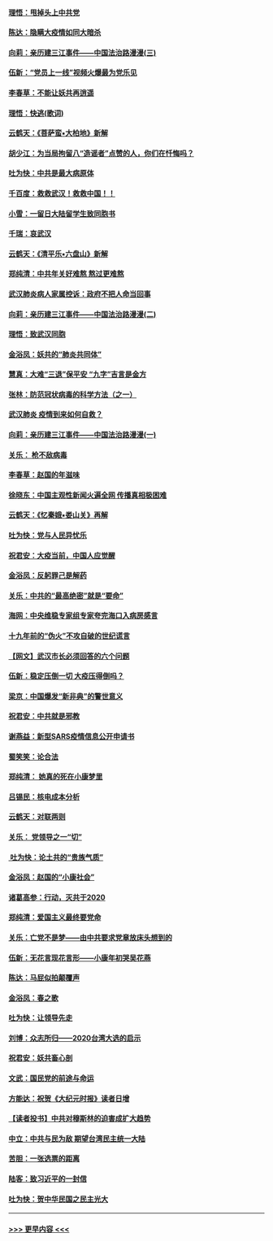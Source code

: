 #### [理悟：甩掉头上中共党](../pages/nsc993/n11838826.md?t=02031044) 
#### [陈达：隐瞒大疫情如同大暗杀](../pages/nsc993/n11838771.md?t=02031044) 
#### [向莉：亲历建三江事件——中国法治路漫漫(三)](../pages/nsc993/n11831825.md?t=02031044) 
#### [伍新：“党员上一线”视频火爆最为党乐见](../pages/nsc993/n11838200.md?t=02031044) 
#### [李春草：不能让妖共再逍遥](../pages/nsc993/n11838102.md?t=02031044) 
#### [理悟：快逃(歌词)](../pages/nsc993/n11838083.md?t=02031044) 
#### [云鹤天：《菩萨蛮▪大柏地》新解](../pages/nsc993/n11838059.md?t=02031044) 
#### [胡少江：为当局拘留八“造谣者”点赞的人，你们在忏悔吗？](../pages/nsc993/n11836801.md?t=02031044) 
#### [吐为快：中共是最大病原体](../pages/nsc993/n11836748.md?t=02031044) 
#### [千百度：救救武汉！救救中国！！](../pages/nsc993/n11836145.md?t=02031044) 
#### [小雪：一留日大陆留学生致同胞书](../pages/nsc993/n11834624.md?t=02031044) 
#### [千瑞：哀武汉](../pages/nsc993/n11833647.md?t=02031044) 
#### [云鹤天：《清平乐▪六盘山》新解](../pages/nsc993/n11833611.md?t=02031044) 
#### [郑纯清：中共年关好难熬 熬过更难熬](../pages/nsc993/n11833489.md?t=02031044) 
#### [武汉肺炎病人家属控诉：政府不把人命当回事](../pages/nsc993/n11833205.md?t=02031044) 
#### [向莉：亲历建三江事件——中国法治路漫漫(二)](../pages/nsc993/n11829102.md?t=02031044) 
#### [理悟：致武汉同胞](../pages/nsc993/n11831522.md?t=02031044) 
#### [金浴凤：妖共的“肺炎共同体”](../pages/nsc993/n11829448.md?t=02031044) 
#### [慧真：大难“三退”保平安 “九字”吉言是金方](../pages/nsc993/n11829501.md?t=02031044) 
#### [张林：防范冠状病毒的科学方法（之一）](../pages/nsc993/n11828618.md?t=02031044) 
#### [武汉肺炎 疫情到来如何自救？](../pages/nsc993/n11827632.md?t=02031044) 
#### [向莉：亲历建三江事件——中国法治路漫漫(一)](../pages/nsc993/n11827190.md?t=02031044) 
#### [关乐： 枪不敌病毒](../pages/nsc993/n11826746.md?t=02031044) 
#### [李春草：赵国的年滋味](../pages/nsc993/n11826321.md?t=02031044) 
#### [徐晓东：中国主观性新闻火遍全网 传播真相极困难](../pages/nsc993/n11826508.md?t=02031044) 
#### [云鹤天：《忆秦娥▪娄山关》再解](../pages/nsc993/n11824682.md?t=02031044) 
#### [吐为快：党与人民异忧乐](../pages/nsc993/n11824660.md?t=02031044) 
#### [祝君安：大疫当前，中国人应觉醒](../pages/nsc993/n11821946.md?t=02031044) 
#### [金浴凤：反躬罪己是解药](../pages/nsc993/n11820280.md?t=02031044) 
#### [关乐：中共的“最高绝密”就是“要命”](../pages/nsc993/n11816946.md?t=02031044) 
#### [海网：中央维稳专家组专家夸完海口入病房感言](../pages/nsc993/n11815138.md?t=02031044) 
#### [十九年前的“伪火”不攻自破的世纪谎言](../pages/nsc993/n11813238.md?t=02031044) 
#### [【网文】武汉市长必须回答的六个问题](../pages/nsc993/n11813848.md?t=02031044) 
#### [伍新：稳定压倒一切 大疫压得倒吗？](../pages/nsc993/n11812634.md?t=02031044) 
#### [梁京：中国爆发“新非典”的警世意义](../pages/nsc993/n11812554.md?t=02031044) 
#### [祝君安：中共就是邪教](../pages/nsc993/n11812431.md?t=02031044) 
#### [谢燕益：新型SARS疫情信息公开申请书](../pages/nsc993/n11808840.md?t=02031044) 
#### [蜀笑笑：论合法](../pages/nsc993/n11808064.md?t=02031044) 
#### [郑纯清： 她真的死在小康梦里](../pages/nsc993/n11806623.md?t=02031044) 
#### [吕锡民：核电成本分析](../pages/nsc993/n11806284.md?t=02031044) 
#### [云鹤天：对联两则](../pages/nsc993/n11805957.md?t=02031044) 
#### [关乐： 党领导之一“切”](../pages/nsc993/n11804505.md?t=02031044) 
#### [ 吐为快：论土共的“贵族气质”](../pages/nsc993/n11804490.md?t=02031044) 
#### [金浴凤：赵国的“小康社会”](../pages/nsc993/n11804452.md?t=02031044) 
#### [诸葛高参：行动，灭共于2020](../pages/nsc993/n11804120.md?t=02031044) 
#### [郑纯清：爱国主义最终要党命](../pages/nsc993/n11802197.md?t=02031044) 
#### [关乐：亡党不是梦——由中共要求党章放床头想到的](../pages/nsc993/n11802156.md?t=02031044) 
#### [伍新：无花言现花言形——小康年初哭吴花燕](../pages/nsc993/n11800044.md?t=02031044) 
#### [陈达：马屁似拍颠覆声](../pages/nsc993/n11800010.md?t=02031044) 
#### [金浴凤：春之歌](../pages/nsc993/n11797687.md?t=02031044) 
#### [吐为快：让领导先走](../pages/nsc993/n11797512.md?t=02031044) 
#### [刘博：众志所归——2020台湾大选的启示](../pages/nsc993/n11796878.md?t=02031044) 
#### [祝君安：妖共畜心剖](../pages/nsc993/n11794273.md?t=02031044) 
#### [文武：国民党的前途与命运](../pages/nsc993/n11794198.md?t=02031044) 
#### [方能达：祝贺《大纪元时报》读者日增](../pages/nsc993/n11793807.md?t=02031044) 
#### [【读者投书】中共对穆斯林的迫害成扩大趋势](../pages/nsc993/n11791371.md?t=02031044) 
#### [中立：中共与民为敌 期望台湾民主统一大陆](../pages/nsc993/n11790392.md?t=02031044) 
#### [苦胆：一张选票的距离](../pages/nsc993/n11788914.md?t=02031044) 
#### [陆客：致习近平的一封信](../pages/nsc993/n11788867.md?t=02031044) 
#### [吐为快：贺中华民国之民主光大](../pages/nsc993/n11788618.md?t=02031044) 

----
#### [ >>> 更早内容 <<< ](../indexes/nsc993-earlier.md)

